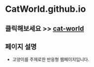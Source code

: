 # CatWorld.github.io
## 클릭해보세요 >> [cat-world](https://jykim3097.github.io/CatWorld.github.io/)

## 페이지 설명
* 고양이를 주제로한 반응형 웹페이지입니다.
